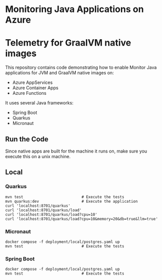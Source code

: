 # Monitoring Java Applications on Azure

# Telemetry for GraalVM native images

This repository contains code demonstrating how to enable Monitor Java applications for JVM and GraalVM native images on:

* Azure AppServices
* Azure Container Apps
* Azure Functions

It uses several Java frameworks:
* Spring Boot
* Quarkus
* Micronaut

## Run the Code

Since native apps are built for the machine it runs on, make sure you execute this on a unix machine.
## Local

### Quarkus

```shell
mvn test                          # Execute the tests
mvn quarkus:dev                   # Execute the application
curl 'localhost:8701/quarkus'
curl 'localhost:8701/quarkus/load'
curl 'localhost:8701/quarkus/load?cpu=10'
curl 'localhost:8701/quarkus/load?cpu=10&memory=20&db=true&llm=true'
```

### Micronaut

```shell
docker compose -f deployment/local/postgres.yaml up
mvn test                          # Execute the tests
```

### Spring Boot

```shell
docker compose -f deployment/local/postgres.yaml up
mvn test                          # Execute the tests
```





